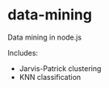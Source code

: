 data-mining
===========

Data mining in node.js

Includes:
 * Jarvis-Patrick clustering
 * KNN classification
